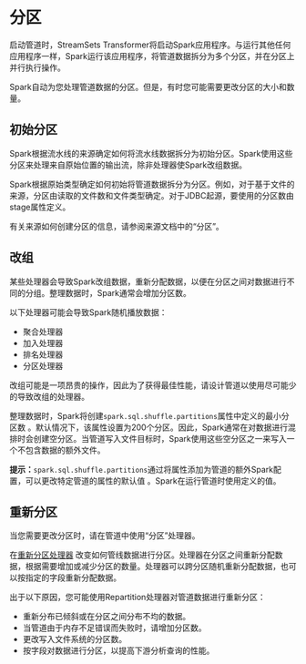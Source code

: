# 分区

启动管道时，StreamSets Transformer将启动Spark应用程序。与运行其他任何应用程序一样，Spark运行该应用程序，将管道数据拆分为多个分区，并在分区上并行执行操作。

Spark自动为您处理管道数据的分区。但是，有时您可能需要更改分区的大小和数量。

## 初始分区

Spark根据流水线的来源确定如何将流水线数据拆分为初始分区。Spark使用这些分区来处理来自原始位置的输出流，除非处理器使Spark改组数据。

Spark根据原始类型确定如何初始将管道数据拆分为分区。例如，对于基于文件的来源，分区由读取的文件数和文件类型确定。对于JDBC起源，要使用的分区数由stage属性定义。

有关来源如何创建分区的信息，请参阅来源文档中的“分区”。

## 改组

某些处理器会导致Spark改组数据，重新分配数据，以便在分区之间对数据进行不同的分组。整理数据时，Spark通常会增加分区数。

以下处理器可能会导致Spark随机播放数据：

- 聚合处理器
- 加入处理器
- 排名处理器
- 分区处理器

改组可能是一项昂贵的操作，因此为了获得最佳性能，请设计管道以使用尽可能少的导致改组的处理器。

整理数据时，Spark将创建`spark.sql.shuffle.partitions`属性中定义的最小分区数 。默认情况下，该属性设置为200个分区。因此，Spark通常在对数据进行混排时会创建空分区。当管道写入文件目标时，Spark使用这些空分区之一来写入一个不包含数据的额外文件。

**提示：**`spark.sql.shuffle.partitions`通过将属性添加为管道的额外Spark配置，可以更改特定管道的属性的默认值 。Spark在运行管道时使用定义的值。

## 重新分区

当您需要更改分区时，请在管道中使用“分区”处理器。

在[重新分区处理器](https://streamsets.com/documentation/controlhub/latest/help/transformer/Processors/Repartition.html#concept_cm5_lfg_wgb) 改变如何管线数据进行分区。处理器在分区之间重新分配数据，根据需要增加或减少分区的数量。处理器可以跨分区随机重新分配数据，也可以按指定的字段重新分配数据。

出于以下原因，您可能使用Repartition处理器对管道数据进行重新分区：

- 重新分布已倾斜或在分区之间分布不均的数据。
- 当管道由于内存不足错误而失败时，请增加分区数。
- 更改写入文件系统的分区数。
- 按字段对数据进行分区，以提高下游分析查询的性能。